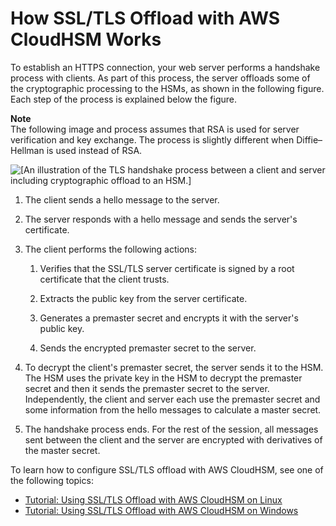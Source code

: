 # How SSL/TLS Offload with AWS CloudHSM Works<a name="ssl-offload-overview"></a>

To establish an HTTPS connection, your web server performs a handshake process with clients\. As part of this process, the server offloads some of the cryptographic processing to the HSMs, as shown in the following figure\. Each step of the process is explained below the figure\. 

**Note**  
The following image and process assumes that RSA is used for server verification and key exchange\. The process is slightly different when Diffie–Hellman is used instead of RSA\. 

![\[An illustration of the TLS handshake process between a client and server including cryptographic offload to an HSM.\]](http://docs.aws.amazon.com/cloudhsm/latest/userguide/images/ssl-offload-handshake-process.png)

1. The client sends a hello message to the server\.

1. The server responds with a hello message and sends the server's certificate\.

1. The client performs the following actions:

   1. Verifies that the SSL/TLS server certificate is signed by a root certificate that the client trusts\. 

   1. Extracts the public key from the server certificate\.

   1. Generates a premaster secret and encrypts it with the server's public key\.

   1. Sends the encrypted premaster secret to the server\.

1. To decrypt the client's premaster secret, the server sends it to the HSM\. The HSM uses the private key in the HSM to decrypt the premaster secret and then it sends the premaster secret to the server\. Independently, the client and server each use the premaster secret and some information from the hello messages to calculate a master secret\. 

1. The handshake process ends\. For the rest of the session, all messages sent between the client and the server are encrypted with derivatives of the master secret\. 

To learn how to configure SSL/TLS offload with AWS CloudHSM, see one of the following topics:
+ [Tutorial: Using SSL/TLS Offload with AWS CloudHSM on Linux](ssl-offload-linux.md)
+ [Tutorial: Using SSL/TLS Offload with AWS CloudHSM on Windows](ssl-offload-windows.md)